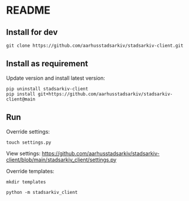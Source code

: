 # README

## Install for dev

    git clone https://github.com/aarhusstadsarkiv/stadsarkiv-client.git

## Install as requirement

Update version and install latest version:

    pip uninstall stadsarkiv-client
    pip install git+https://github.com/aarhusstadsarkiv/stadsarkiv-client@main 

## Run 

Override settings: 

    touch settings.py

View settings: https://github.com/aarhusstadsarkiv/stadsarkiv-client/blob/main/stadsarkiv_client/settings.py

Override templates: 

    mkdir templates

    python -m stadsarkiv_client